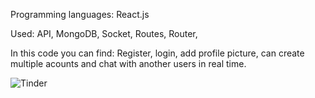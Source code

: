 Programming languages: React.js 


Used: API, MongoDB, Socket, Routes, Router, 



In this code you can find: Register, login, add profile picture, can create multiple acounts and chat with another users in real time.



![Tinder](https://github.com/rokas063/Chat-App-React-API/assets/55127728/49cbd5a3-aa4c-44d8-9407-c9b751c7f9d5)




